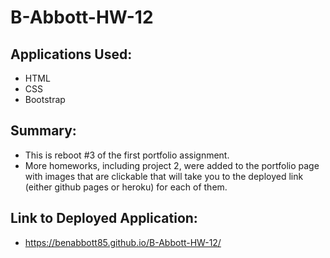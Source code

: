# B-Abbott-HW-12

## Applications Used:
- HTML
- CSS
- Bootstrap


## Summary:
- This is reboot #3 of the first portfolio assignment.
- More homeworks, including project 2, were added to the portfolio page with images that are clickable that will take you to the deployed link (either github pages or heroku) for each of them.

## Link to Deployed Application:
- https://benabbott85.github.io/B-Abbott-HW-12/ 